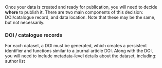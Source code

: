 Once your data is created and ready for publication, you will need to decide **where** to publish it. There are two main components of this decision: DOI/catalogue record, and data location. Note that these may be the same, but not necessarily.

### DOI / catalogue records
For each dataset, a DOI must be generated, which creates a persistent identifier and functions similar to a journal article DOI. Along with the DOI, you will need to include metadata-level details about the dataset, including: author list 